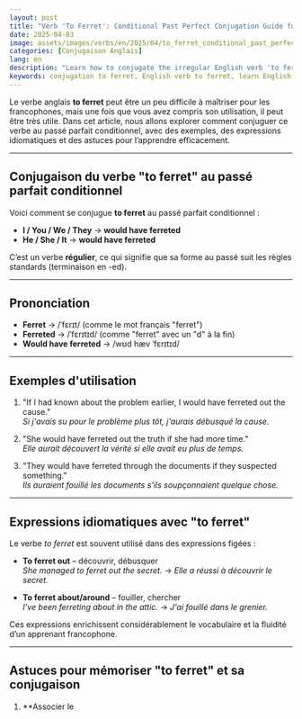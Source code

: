 ```yaml
---
layout: post 
title: "Verb 'To Ferret': Conditional Past Perfect Conjugation Guide for Beginners"
date: 2025-04-03
image: assets/images/verbs/en/2025/04/to_ferret_conditional_past_perfect.webp
categories: [Conjugaison Anglais]
lang: en 
description: "Learn how to conjugate the irregular English verb 'to ferret' in the Conditional Past Perfect. This comprehensive guide in French is perfect for beginners who want to learn to use 'to ferret' correctly with examples, idiomatic expressions, and practical tips."
keywords: conjugation to ferret, English verb to ferret, learn English, English conjugation for beginners, expressions with to ferret, English grammar, irregular verb to ferret, conjugate to ferret in English, to ferret past tense, to ferret present perfect
---
```


Le verbe anglais **to ferret** peut être un peu difficile à maîtriser pour les francophones, mais une fois que vous avez compris son utilisation, il peut être très utile. Dans cet article, nous allons explorer comment conjuguer ce verbe au passé parfait conditionnel, avec des exemples, des expressions idiomatiques et des astuces pour l’apprendre efficacement.


---

## Conjugaison du verbe "to ferret" au passé parfait conditionnel

Voici comment se conjugue **to ferret** au passé parfait conditionnel :

- **I / You / We / They** → **would have ferreted**
- **He / She / It** → **would have ferreted**

C’est un verbe **régulier**, ce qui signifie que sa forme au passé suit les règles standards (terminaison en -ed).

---

## Prononciation

- **Ferret** → /ˈfɛrɪt/ (comme le mot français "ferret")
- **Ferreted** → /ˈfɛrɪtɪd/ (comme "ferret" avec un "d" à la fin)
- **Would have ferreted** → /wʊd hæv ˈfɛrɪtɪd/

---

## Exemples d'utilisation

1. "If I had known about the problem earlier, I would have ferreted out the cause."  
   _Si j'avais su pour le problème plus tôt, j'aurais débusqué la cause._

2. "She would have ferreted out the truth if she had more time."  
   _Elle aurait découvert la vérité si elle avait eu plus de temps._

3. "They would have ferreted through the documents if they suspected something."  
   _Ils auraient fouillé les documents s'ils soupçonnaient quelque chose._

---

## Expressions idiomatiques avec "to ferret"

Le verbe *to ferret* est souvent utilisé dans des expressions figées :

- **To ferret out** – découvrir, débusquer  
  _She managed to ferret out the secret._ → _Elle a réussi à découvrir le secret._

- **To ferret about/around** – fouiller, chercher  
  _I've been ferreting about in the attic._ → _J'ai fouillé dans le grenier._

Ces expressions enrichissent considérablement le vocabulaire et la fluidité d’un apprenant francophone.

---

## Astuces pour mémoriser "to ferret" et sa conjugaison

1. **Associer le